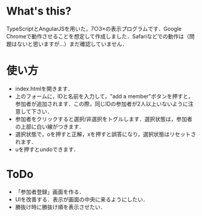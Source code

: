 # What's this?
TypeScriptとAngularJSを用いた，7○3×の表示プログラムです．Google Chromeで動作させることを想定して作成しました．Safariなどでの動作は（問題はないと思いますが…）まだ確認していません．

# 使い方
- index.htmlを開きます．
- 上のフォームに，IDと名前を入力して，"add a member"ボタンを押すと，参加者が追加されます．この際，同じIDの参加者が2人以上いないように注意して下さい．
- 参加者をクリックすると選択/非選択をトグルします．選択状態は，参加者の上部に白い線がつきます．
- 選択状態で，oを押すと正解，xを押すと誤答になり，選択状態はリセットされます．
- uを押すとundoできます．

# ToDo
- 「参加者登録」画面を作る．
- UIを改善する．表示が画面の中央に来るようにしたい．
- 勝抜け時に勝抜け順を表示させたい．		